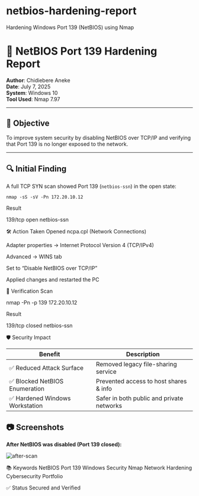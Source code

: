 # netbios-hardening-report
Hardening Windows Port 139 (NetBIOS) using Nmap
# 🔐 NetBIOS Port 139 Hardening Report

**Author**: Chidiebere Aneke  
**Date**: July 7, 2025  
**System**: Windows 10  
**Tool Used**: Nmap 7.97

---

## 🧠 Objective

To improve system security by disabling NetBIOS over TCP/IP and verifying that Port 139 is no longer exposed to the network.

---

## 🔍 Initial Finding

A full TCP SYN scan showed Port 139 (`netbios-ssn`) in the open state:

```
nmap -sS -sV -Pn 172.20.10.12
```
Result

139/tcp open netbios-ssn

🛠️ Action Taken
Opened ncpa.cpl (Network Connections)

Adapter properties → Internet Protocol Version 4 (TCP/IPv4)

Advanced → WINS tab

Set to “Disable NetBIOS over TCP/IP”

Applied changes and restarted the PC

🔁 Verification Scan

nmap -Pn -p 139 172.20.10.12

Result

139/tcp closed netbios-ssn

🛡️ Security Impact

| Benefit                        | Description                               |
| ------------------------------ | ----------------------------------------- |
| ✅ Reduced Attack Surface       | Removed legacy file-sharing service       |
| ✅ Blocked NetBIOS Enumeration  | Prevented access to host shares & info    |
| ✅ Hardened Windows Workstation | Safer in both public and private networks |

## 📷 Screenshots

**After NetBIOS was disabled (Port 139 closed):**

![after-scan](https://github.com/user-attachments/assets/6202c5cf-2b77-4070-902f-2efc390521bc)

📚 Keywords
NetBIOS Port 139 Windows Security Nmap Network Hardening Cybersecurity Portfolio

✅ Status
Secured and Verified


